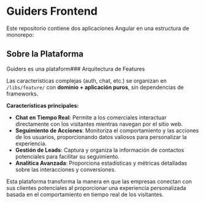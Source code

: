 # Guiders Frontend

Este repositorio contiene dos aplicaciones Angular en una estructura de monorepo:

## Sobre la Plataforma

Guiders es una plataform### Arquitectura de Features

Las características complejas (auth, chat, etc.) se organizan en `/libs/feature/` con **dominio + aplicación puros**, sin dependencias de frameworks.

**Características principales:**

- **Chat en Tiempo Real**: Permite a los comerciales interactuar directamente con los visitantes mientras navegan por el sitio web.
- **Seguimiento de Acciones**: Monitoriza el comportamiento y las acciones de los usuarios, proporcionando datos valiosos para personalizar la experiencia.
- **Gestión de Leads**: Captura y organiza la información de contactos potenciales para facilitar su seguimiento.
- **Analítica Avanzada**: Proporciona estadísticas y métricas detalladas sobre las interacciones y conversiones.

Esta plataforma transforma la manera en que las empresas conectan con sus clientes potenciales al proporcionar una experiencia personalizada basada en el comportamiento en tiempo real de los visitantes.
